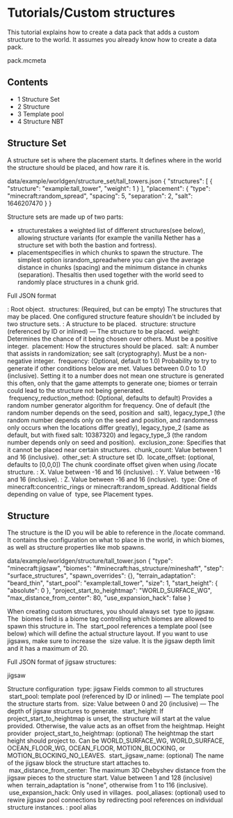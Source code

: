 # Tutorials/Custom structures
This tutorial explains how to create a data pack that adds a custom structure to the world. It assumes you already know how to create a data pack.

pack.mcmeta
## Contents
- 1 Structure Set
- 2 Structure
- 3 Template pool
- 4 Structure NBT

## Structure Set
A structure set is where the placement starts. It defines where in the world the structure should be placed, and how rare it is.

data/example/worldgen/structure_set/tall_towers.json
{
  "structures": [
    {
      "structure": "example:tall_tower",
      "weight": 1
    }
  ],
  "placement": {
    "type": "minecraft:random_spread",
    "spacing": 5,
    "separation": 2,
    "salt": 1646207470
  }
}

Structure sets are made up of two parts:

- structurestakes a weighted list of different structures(see below), allowing structure variants (for example the vanilla Nether has a structure set with both the bastion and fortress).
- placementspecifies in which chunks to spawn the structure. The simplest option israndom_spreadwhere you can give the average distance in chunks (spacing) and the minimum distance in chunks (separation). Thesaltis then used together with the world seed to randomly place structures in a chunk grid.


Full JSON format

: Root object.
 structures: (Required, but can be empty) The structures that may be placed. One configured structure feature shouldn't be included by two structure sets.
: A structure to be placed.
 structure: structure (referenced by  ID or  inlined) — The structure to be placed.
 weight: Determines the chance of it being chosen over others. Must be a positive integer.
 placement: How the structures should be placed.
 salt: A number that assists in randomization; see salt (cryptography). Must be a non-negative integer.
 frequency: (Optional, default to 1.0) Probability to try to generate if other conditions below are met. Values between 0.0 to 1.0 (inclusive). Setting it to a number does not mean one structure is generated this often, only that the game attempts to generate one; biomes or terrain could lead to the structure not being generated.
 frequency_reduction_method: (Optional, defaults to default) Provides a random number generator algorithm for frequency. One of default (the random number depends on the seed, position and  salt), legacy_type_1 (the random number depends only on the seed and position, and randomness only occurs when the locations differ greatly), legacy_type_2 (same as default, but with fixed salt: 10387320) and legacy_type_3 (the random number depends only on seed and position).
 exclusion_zone: Specifies that it cannot be placed near certain structures.
 chunk_count: Value between 1 and 16 (inclusive).
 other_set: A structure set ID.
 locate_offset: (optional, defaults to [0,0,0]) The chunk coordinate offset given when using /locate structure.
: X. Value between -16 and 16 (inclusive).
: Y. Value between -16 and 16 (inclusive).
: Z. Value between -16 and 16 (inclusive).
 type: One of minecraft:concentric_rings or minecraft:random_spread.
Additional fields depending on value of  type, see Placement types.



## Structure
The structure is the ID you will be able to reference in the /locate command. It contains the configuration on what to place in the world, in which biomes, as well as structure properties like mob spawns.

data/example/worldgen/structure/tall_tower.json
{
  "type": "minecraft:jigsaw",
  "biomes": "#minecraft:has_structure/mineshaft",
  "step": "surface_structures",
  "spawn_overrides": {},
  "terrain_adaptation": "beard_thin",
  "start_pool": "example:tall_tower",
  "size": 1,
  "start_height": {
    "absolute": 0
  },
  "project_start_to_heightmap": "WORLD_SURFACE_WG",
  "max_distance_from_center": 80,
  "use_expansion_hack": false
}

When creating custom structures, you should always set  type to jigsaw. The  biomes field is a biome tag controlling which biomes are allowed to spawn this structure in. The  start_pool references a template pool (see below) which will define the actual structure layout. If you want to use jigsaws, make sure to increase the  size value. It is the jigsaw depth limit and it has a maximum of 20.

Full JSON format of jigsaw structures:


jigsaw



 Structure configuration
 type: jigsaw
Fields common to all structures
 start_pool: template pool (referenced by  ID or  inlined) — The template pool the structure starts from.
 size: Value between 0 and 20 (inclusive) — The depth of jigsaw structures to generate.
 start_height: If project_start_to_heightmap is unset, the structure will start at the value provided. Otherwise, the value acts as an offset from the heightmap.
Height provider
 project_start_to_heightmap: (optional) The heightmap the start height should project to. Can be WORLD_SURFACE_WG, WORLD_SURFACE, OCEAN_FLOOR_WG, OCEAN_FLOOR, MOTION_BLOCKING, or MOTION_BLOCKING_NO_LEAVES.
 start_jigsaw_name: (optional) The name of the jigsaw block the structure start attaches to.
 max_distance_from_center: The maximum 3D Chebyshev distance from the jigsaw pieces to the structure start. Value between 1 and 128 (inclusive) when  terrain_adaptation is "none", otherwise from 1 to 116 (inclusive).
 use_expansion_hack: Only used in villages.
 pool_aliases: (optional) used to rewire jigsaw pool connections by redirecting pool references on individual structure instances.
: pool alias



